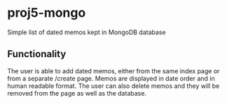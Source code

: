 # proj5-mongo
Simple list of dated memos kept in MongoDB database

## Functionality

The user is able to add dated memos, either from the same index page or from a separate /create page. 
Memos are displayed in date order and in human readable format. 
The user can also delete memos and they will be removed from the page as well as the database. 